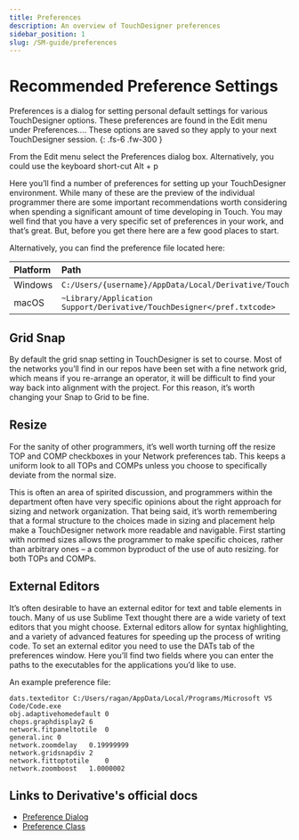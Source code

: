 ```yaml
---
title: Preferences
description: An overview of TouchDesigner preferences
sidebar_position: 1
slug: /SM-guide/preferences
---
```


# Recommended Preference Settings

Preferences is a dialog for setting personal default settings for various TouchDesigner options. These preferences are found in the Edit menu under Preferences.... These options are saved so they apply to your next TouchDesigner session. 
{: .fs-6 .fw-300 }

From the Edit menu select the Preferences dialog box. Alternatively, you could use the keyboard short-cut Alt + p

Here you’ll find a number of preferences for setting up your TouchDesigner environment. While many of these are the preview of the individual programmer there are some important recommendations worth considering when spending a significant amount of time developing in Touch. You may well find that you have a very specific set of preferences in your work, and that’s great. But, before you get there here are a few good places to start.

Alternatively, you can find the preference file located here:

Platform | Path |
:---      | :---  | 
Windows  | `C:/Users/{username}/AppData/Local/Derivative/TouchDesigner/pref.txt`
macOS    | `~Library/Application Support/Derivative/TouchDesigner</pref.txtcode>`

## Grid Snap
By default the grid snap setting in TouchDesigner is set to course. Most of the networks you’ll find in our repos have been set with a fine network grid, which means if you re-arrange an operator, it will be difficult to find your way back into alignment with the project. For this reason, it’s worth changing your Snap to Grid to be fine.

## Resize
For the sanity of other programmers, it’s well worth turning off the resize TOP and COMP checkboxes in your Network preferences tab. This keeps a uniform look to all TOPs and COMPs unless you choose to specifically deviate from the normal size.

This is often an area of spirited discussion, and programmers within the department often have very specific opinions about the right approach for sizing and network organization. That being said, it’s worth remembering that a formal structure to the choices made in sizing and placement help make a TouchDesigner network more readable and navigable. First starting with normed sizes allows the programmer to make specific choices, rather than arbitrary ones – a common byproduct of the use of auto resizing. for both TOPs and COMPs.

## External Editors
It’s often desirable to have an external editor for text and table elements in touch. Many of us use Sublime Text thought there are a wide variety of text editors that you might choose. External editors allow for syntax highlighting, and a variety of advanced features for speeding up the process of writing code. To set an external editor you need to use the DATs tab of the preferences window. Here you’ll find two fields where you can enter the paths to the executables for the applications you’d like to use.

An example preference file:

```
dats.texteditor	C:/Users/ragan/AppData/Local/Programs/Microsoft VS Code/Code.exe
obj.adaptivehomedefault	0
chops.graphdisplay2	6
network.fitpaneltotile	0
general.inc	0
network.zoomdelay	0.19999999
network.gridsnapdiv	2
network.fittoptotile	0
network.zoomboost	1.0000002
```

## Links to Derivative's official docs
* [Preference Dialog]
* [Preference Class]

<!-- links -->
[Preference Dialog]: https://docs.derivative.ca/Dialogs:Preferences_Dialog
[Preference Class]:https://docs.derivative.ca/Preferences_Class